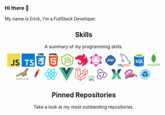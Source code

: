 ### Hi there 👋

My name is Erick, I'm a FullStack Developer.

<h2 align="center">Skills</h2>
<p align="center">A summary of my programming skills.</p>

<p align="center">
  <img src='https://raw.githubusercontent.com/GuzmiDev/GuzmiDev/main/skills/javascript.jpg' height='42px'>
  <img src='https://raw.githubusercontent.com/GuzmiDev/GuzmiDev/main/skills/typescript.png' height='42px'>
  <img src='https://raw.githubusercontent.com/GuzmiDev/GuzmiDev/main/skills/css.png' height='42px'/>
  <img src='https://raw.githubusercontent.com/GuzmiDev/GuzmiDev/main/skills/html.png' height='42px'>
  <img src='https://raw.githubusercontent.com/GuzmiDev/GuzmiDev/main/skills/nodejs.png' height='42px'>
  <img src='https://raw.githubusercontent.com/GuzmiDev/GuzmiDev/main/skills/nest.svg' height='42px'>
  <img src='https://raw.githubusercontent.com/GuzmiDev/GuzmiDev/main/skills/graphql.png' height='42px'>
  <img src='https://raw.githubusercontent.com/GuzmiDev/GuzmiDev/main/skills/php.png' height='42px'>
  <img src='https://raw.githubusercontent.com/GuzmiDev/GuzmiDev/main/skills/mysql.png' height='42px'>
  <img src='https://raw.githubusercontent.com/GuzmiDev/GuzmiDev/main/skills/sql.png' height='42px'>
  <img src='https://raw.githubusercontent.com/GuzmiDev/GuzmiDev/main/skills/mongo.png' height='42px'>
  <img src='https://raw.githubusercontent.com/GuzmiDev/GuzmiDev/main/skills/mariadb.png' height='42px'>
  <img src='https://raw.githubusercontent.com/GuzmiDev/GuzmiDev/main/skills/apache.png' height='42px'/>
  <img src='https://raw.githubusercontent.com/GuzmiDev/GuzmiDev/main/skills/react.png' height='42px'>
  <img src='https://raw.githubusercontent.com/GuzmiDev/GuzmiDev/main/skills/vue.png' height='42px'>
  <img src='https://raw.githubusercontent.com/GuzmiDev/GuzmiDev/main/skills/laravel.png' height='42px'>
  <img src='https://cdn.iconscout.com/icon/free/png-256/cakephp-3521321-2944740.png' height='42px'>
  <img src='https://raw.githubusercontent.com/GuzmiDev/GuzmiDev/main/skills/redux.svg' height='42px'>
  <img src='https://raw.githubusercontent.com/GuzmiDev/GuzmiDev/main/skills/vuex.png' height='42px'>
  <img src='https://raw.githubusercontent.com/GuzmiDev/GuzmiDev/main/skills/sass.png' height='42px'>
  <img src='https://raw.githubusercontent.com/GuzmiDev/GuzmiDev/main/skills/webpack.svg' height='42px'>
  
</p>

<h2 align="center">Pinned Repositories</h2>
<p align="center">Take a look at my most outstanding repositories.</p>
